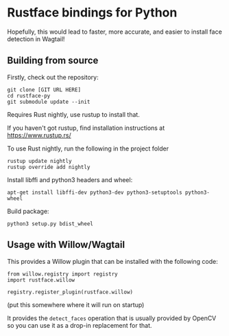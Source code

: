 # Rustface bindings for Python

Hopefully, this would lead to faster, more accurate, and easier to install face detection in Wagtail!

## Building from source

Firstly, check out the repository:

    git clone [GIT URL HERE]
    cd rustface-py
    git submodule update --init

Requires Rust nightly, use rustup to install that.

If you haven't got rustup, find installation instructions at https://www.rustup.rs/

To use Rust nightly, run the following in the project folder

    rustup update nightly
    rustup override add nightly

Install libffi and python3 headers and wheel:

    apt-get install libffi-dev python3-dev python3-setuptools python3-wheel
    
Build package:

    python3 setup.py bdist_wheel


## Usage with Willow/Wagtail

This provides a Willow plugin that can be installed with the following code:

    from willow.registry import registry
    import rustface.willow

    registry.register_plugin(rustface.willow)
    
(put this somewhere where it will run on startup)

It provides the ``detect_faces`` operation that is usually provided by OpenCV
so you can use it as a drop-in replacement for that.
